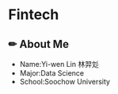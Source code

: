 # Fintech
<h2>&#x270F; About Me</h2>
 <ul>
  <li>Name:Yi-wen Lin 林羿彣</li>
  <li>Major:Data Science</li>
  <li>School:Soochow University</li>
 </ul>

  

